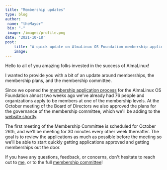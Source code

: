 ```yaml
---
title: "Membership updates"
type: blog
author: 
 name: "theMayor"
 bio: "-"
 image: /images/profile.png
date: '2021-10-18'
post:
    title: "A quick update on AlmaLinux OS Foundation membership applications"
    image: 
---
```


Hello to all of you amazing folks invested in the success of AlmaLinux!

I wanted to provide you with a bit of an update around memberships, the membership plans, and the membership committee.

Since we opened the [membership application process](https://almalinux.org/blog/what-almalinux-foundation-membership-means-for-you/) for the AlmaLinux OS Foundation almost two weeks ago we've already had 76 people and organizations apply to be members at one of the membership levels. At the October meeting of the Board of Directors we also approved the plans for the governance of the membership committee, which we'll be adding to the [website shortly](https://github.com/AlmaLinux/almalinux.org/issues/21).

The first meeting of the Membership Committee is scheduled for October 26th, and we'll be meeting for 30 minutes every other week thereafter. The goal is to review the applications as much as possible before the meeting so we'll be able to start quickly getting applications approved and getting memberships out the door.

If you have any questions, feedback, or concerns, don't hesitate to reach out to [me](mailto:benny@almalinux.org), or to the full [membership committee](mailto:membership@almalinux.org)!